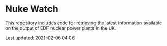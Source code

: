 # Nuke Watch

This repository includes code for retrieving the latest information available on the output of EDF nuclear power plants in the UK.

Last updated: 2021-02-06 04:06